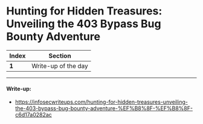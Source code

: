 # Hunting for Hidden Treasures: Unveiling the 403 Bypass Bug Bounty Adventure

Index | Section
--- | ---
**1** | Write-up of the day

___


#### Write-up: 

* https://infosecwriteups.com/hunting-for-hidden-treasures-unveiling-the-403-bypass-bug-bounty-adventure-%EF%B8%8F-%EF%B8%8F-c6d17a0282ac

